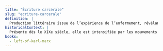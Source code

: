 ```yaml
---
title: "Écriture carcérale"
slug: "ecriture-carcerale"
definition: |
  Production littéraire issue de l’expérience de l’enfermement, révélant l’aliénation et la politisation du vécu répressif.
historicalContext: |
  Présente dès le XIXe siècle, elle est intensifiée par les mouvements radicaux du XXe siècle. L’œuvre de Jones s’inscrit dans le maccarthysme.
books:
  - left-of-karl-marx
---
```

